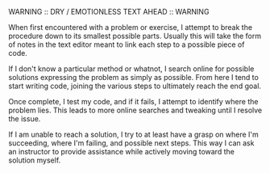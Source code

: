 WARNING :: DRY / EMOTIONLESS TEXT AHEAD :: WARNING

When first encountered with a problem or exercise, I attempt to break the procedure down to its smallest possible parts. Usually this will take the form of notes in the text editor meant to link each step to a possible piece of code. 

If I don't know a particular method or whatnot, I search online for possible solutions expressing the problem as simply as possible. From here I tend to start writing code, joining the various steps to ultimately reach the end goal. 

Once complete, I test my code, and if it fails, I attempt to identify where the problem lies. This leads to more online searches and tweaking until I resolve the issue. 

If I am unable to reach a solution, I try to at least have a grasp on where I'm succeeding, where I'm failing, and possible next steps. This way I can ask an instructor to provide assistance while actively moving toward the solution myself.